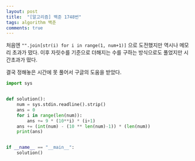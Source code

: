 ```yaml
---
layout: post
title:  "[알고리즘] 백준 1748번"
tags: algorithm 백준
comments: true
---
```


처음엔 `"".join[str(i) for i in range(1, num+1)]` 으로 도전했지만 역시나 메모리 초과가 떴다. 이후 자릿수를 기준으로 더해지는 수를 구하는 방식으로도 풀었지만 시간초과가 떴다.

결국 정해놓은 시간에 못 풀어서 구글의 도움을 받았다.

```python
import sys


def solution():
    num = sys.stdin.readline().strip()
    ans = 0
    for i in range(len(num)):
        ans += 9 * (10**i) * (i+1)
    ans += (int(num) - (10 ** len(num)-1)) * (len(num))
    print(ans)


if __name__ == "__main__":
    solution()

```